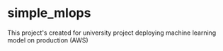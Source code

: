 # simple_mlops
This project's created for university project deploying machine learning model on production (AWS)
